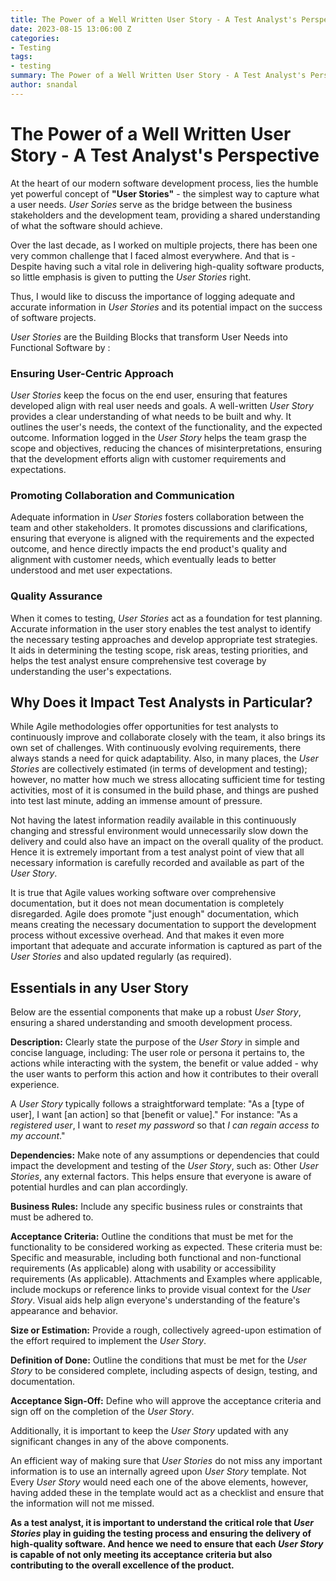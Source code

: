 ```yaml
---
title: The Power of a Well Written User Story - A Test Analyst's Perspective
date: 2023-08-15 13:06:00 Z
categories:
- Testing
tags:
- testing
summary: The Power of a Well Written User Story - A Test Analyst's Perspective
author: snandal
---  
```


# The Power of a Well Written User Story - A Test Analyst's Perspective

At the heart of our modern software development process, lies the humble yet powerful concept of **"User Stories"** - the simplest way to capture what a user needs.
*User Sories* serve as the bridge between the business stakeholders and the development team, providing a shared understanding of what the software should achieve.

Over the last decade, as I worked on multiple projects, there has been one very common challenge that I faced almost everywhere. And that is - Despite having such a vital role in delivering high-quality software products, so little emphasis is given to putting the *User Stories* right.

Thus, I would like to discuss the importance of logging adequate and accurate information in *User Stories* and its potential impact on the success of software projects.

*User Stories* are the Building Blocks that transform User Needs into Functional Software by :

### Ensuring User-Centric Approach
*User Stories* keep the focus on the end user, ensuring that features developed align with real user needs and goals. 
A well-written *User Story* provides a clear understanding of what needs to be built and why. It outlines the user's needs, the context of the functionality, and the expected outcome. Information logged in the *User Story* helps the team grasp the scope and objectives, reducing the chances of misinterpretations, ensuring that the development efforts align with customer requirements and expectations.

### Promoting Collaboration and Communication
Adequate information in *User Stories* fosters collaboration between the team and other stakeholders. It promotes discussions and clarifications, ensuring that everyone is aligned with the requirements and the expected outcome, and hence directly impacts the end product's quality and alignment with customer needs, which eventually leads to better understood and met user expectations.

### Quality Assurance
When it comes to testing, *User Stories* act as a foundation for test planning. Accurate information in the user story enables the test analyst to identify the necessary testing approaches and develop appropriate test strategies. It aids in determining the testing scope, risk areas, testing priorities, and helps the test analyst ensure comprehensive test coverage by understanding the user's expectations.

## Why Does it Impact Test Analysts in Particular?
While Agile methodologies offer opportunities for test analysts to continuously improve and collaborate closely with the team, it also brings its own set of challenges. 
With continuously evolving requirements, there always stands a need for quick adaptability. 
Also, in many places, the *User Stories* are collectively estimated (in terms of development and testing); however, no matter how much we stress allocating sufficient time for testing activities, most of it is consumed in the build phase, and things are pushed into test last minute, adding an immense amount of pressure. 

Not having the latest information readily available in this continuously changing and stressful environment would unnecessarily slow down the delivery and could also have an impact on the overall quality of the product. Hence it is extremely important from a test analyst point of view that all necessary information is carefully recorded and available as part of the *User Story*.

It is true that Agile values working software over comprehensive documentation, but it does not mean documentation is completely disregarded. Agile does promote "just enough" documentation, which means creating the necessary documentation to support the development process without excessive overhead. And that makes it even more important that adequate and accurate information is captured as part of the *User Stories* and also updated regularly (as required).

## Essentials in any User Story
Below are the essential components that make up a robust *User Story*, ensuring a shared understanding and smooth development process.

**Description:** Clearly state the purpose of the *User Story* in simple and concise language, including:
The user role or persona it pertains to, the actions while interacting with the system, the benefit or value added - why the user wants to perform this action and how it contributes to their overall experience.

A *User Story* typically follows a straightforward template: 
"As a [type of user], I want [an action] so that [benefit or value]."
For instance: "As a *registered user*, I want to *reset my password* so that *I can regain access to my account*."

**Dependencies:** Make note of any assumptions or dependencies that could impact the development and testing of the *User Story*, such as:
Other *User Stories*, any external factors.
This helps ensure that everyone is aware of potential hurdles and can plan accordingly.

**Business Rules:** Include any specific business rules or constraints that must be adhered to.

**Acceptance Criteria:** Outline the conditions that must be met for the functionality to be considered working as expected. These criteria must be:
Specific and measurable, including both functional and non-functional requirements (As applicable) along with usability or accessibility requirements (As applicable).
Attachments and Examples where applicable, include mockups or reference links to provide visual context for the *User Story*. Visual aids help align everyone's understanding of the feature's appearance and behavior.

**Size or Estimation:** Provide a rough, collectively agreed-upon estimation of the effort required to implement the *User Story*.

**Definition of Done:** Outline the conditions that must be met for the *User Story* to be considered complete, including aspects of design, testing, and documentation.

**Acceptance Sign-Off:** Define who will approve the acceptance criteria and sign off on the completion of the *User Story*.

Additionally, it is important to keep the *User Story* updated with any significant changes in any of the above components.

An efficient way of making sure that *User Stories* do not miss any important information is to use an internally agreed upon *User Story* template. Not Every *User Story* would need each one of the above elements, however, having added these in the template would act as a checklist and ensure that the information will not me missed. 

**As a test analyst, it is important to understand the critical role that *User Stories* play in guiding the testing process and ensuring the delivery of high-quality software. And hence we need to ensure that each *User Story* is capable of not only meeting its acceptance criteria but also contributing to the overall excellence of the product.**
